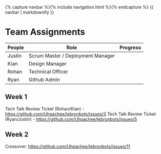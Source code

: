 {% capture navbar %}{% include navigation.html %}{% endcapture %}
{{ navbar | markdownify }}
# Team Assignments
People | Role | Progress |
-------------  | -------------- | -------------- |
Justin   | Scrum Master / Deployment Manager |   |
Kian   | Design Manager |  |
Rohan   | Technical Officer |  |
Ryan   | Github Admin |  |


## Week 1
Tech Talk Review Ticket (Rohan/Kian) - https://github.com/Uhpachee/lebronbots/issues/3
Tech Talk Review Ticket (Ryan/Justin) - https://github.com/Uhpachee/lebronbots/issues/5

## Week 2
Crossover: https://github.com/Uhpachee/lebronbots/issues/11

